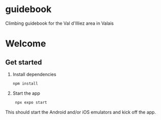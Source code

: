 # guidebook
Climbing guidebook for the Val d'Illiez area in Valais

# Welcome

## Get started

1. Install dependencies

   ```bash
   npm install
   ```

2. Start the app

   ```bash
    npx expo start
   ```

This should start the Android and/or iOS emulators and kick off the app.
